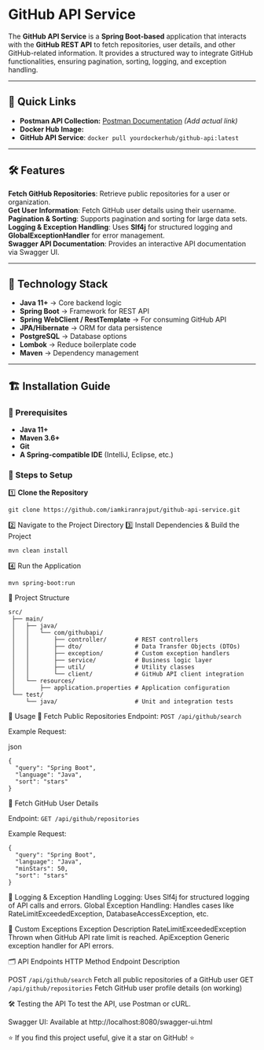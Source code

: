 # GitHub API Service

The **GitHub API Service** is a **Spring Boot-based** application that interacts with the **GitHub REST API** to fetch repositories, user details, and other GitHub-related information. It provides a structured way to integrate GitHub functionalities, ensuring pagination, sorting, logging, and exception handling.

---

## 🚀 Quick Links

- **Postman API Collection:** [Postman Documentation](#) *(Add actual link)*
- **Docker Hub Image:**
- **GitHub API Service**: `docker pull yourdockerhub/github-api:latest` 

---

## 🛠️ Features

 **Fetch GitHub Repositories**: Retrieve public repositories for a user or organization.  
 **Get User Information**: Fetch GitHub user details using their username.  
 **Pagination & Sorting**: Supports pagination and sorting for large data sets.  
 **Logging & Exception Handling**: Uses **Slf4j** for structured logging and **GlobalExceptionHandler** for error management.  
 **Swagger API Documentation**: Provides an interactive API documentation via Swagger UI.  

---

## 📌 Technology Stack

- **Java 11+** → Core backend logic  
- **Spring Boot** → Framework for REST API  
- **Spring WebClient / RestTemplate** → For consuming GitHub API  
- **JPA/Hibernate** → ORM for data persistence 
- **PostgreSQL** → Database options  
- **Lombok** → Reduce boilerplate code  
- **Maven** → Dependency management  

---

## 🏗️ Installation Guide

### 🔹 Prerequisites

- **Java 11+**
- **Maven 3.6+**
- **Git**
- **A Spring-compatible IDE** (IntelliJ, Eclipse, etc.)

### 🔹 Steps to Setup

1️⃣ **Clone the Repository**  
```
git clone https://github.com/iamkiranrajput/github-api-service.git
```

2️⃣ Navigate to the Project Directory
3️⃣ Install Dependencies & Build the Project
```
mvn clean install
```

4️⃣ Run the Application
```
mvn spring-boot:run
```

📂 Project Structure
```
src/
 ├── main/
 │   ├── java/
 │   │   └── com/githubapi/
 │   │       ├── controller/        # REST controllers
 │   │       ├── dto/               # Data Transfer Objects (DTOs)
 │   │       ├── exception/         # Custom exception handlers
 │   │       ├── service/           # Business logic layer
 │   │       ├── util/              # Utility classes
 │   │       └── client/            # GitHub API client integration
 │   └── resources/
 │       ├── application.properties # Application configuration
 └── test/
     └── java/                      # Unit and integration tests
```


📖 Usage
🔹 Fetch Public Repositories
Endpoint: `POST /api/github/search`

Example Request:

json
```
{
  "query": "Spring Boot",
  "language": "Java",
  "sort": "stars"
}

```
🔹 Fetch GitHub User Details

Endpoint: `GET /api/github/repositories`

Example Request:

```
{
  "query": "Spring Boot",
  "language": "Java",
  "minStars": 50,
  "sort": "stars"
}

```

📜 Logging & Exception Handling
Logging: Uses Slf4j for structured logging of API calls and errors.
Global Exception Handling: Handles cases like RateLimitExceededException, DatabaseAccessException, etc.

🔹 Custom Exceptions
Exception	Description
RateLimitExceededException	Thrown when GitHub API rate limit is reached.
ApiException	Generic exception handler for API errors.

🗂 API Endpoints
HTTP Method	Endpoint	Description

POST	`/api/github/search`	Fetch all public repositories of a GitHub user
GET	`/api/github/repositories`	Fetch GitHub user profile details (on working)

🛠️ Testing the API
To test the API, use Postman or cURL.

Swagger UI: Available at http://localhost:8080/swagger-ui.html

⭐ If you find this project useful, give it a star on GitHub! ⭐
